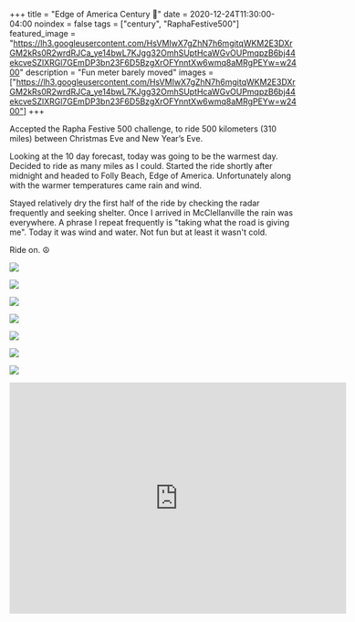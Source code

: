 +++
title =  "Edge of America Century 💯"
date = 2020-12-24T11:30:00-04:00
noindex = false
tags = ["century", "RaphaFestive500"]
featured_image = "https://lh3.googleusercontent.com/HsVMIwX7gZhN7h6mgitqWKM2E3DXrGM2kRs0R2wrdRJCa_ye14bwL7KJgg32OmhSUptHcaWGvOUPmqpzB6bj44ekcveSZlXRGl7GEmDP3bn23F6D5BzgXrOFYnntXw6wmq8aMRgPEYw=w2400"
description = "Fun meter barely moved"
images = ["https://lh3.googleusercontent.com/HsVMIwX7gZhN7h6mgitqWKM2E3DXrGM2kRs0R2wrdRJCa_ye14bwL7KJgg32OmhSUptHcaWGvOUPmqpzB6bj44ekcveSZlXRGl7GEmDP3bn23F6D5BzgXrOFYnntXw6wmq8aMRgPEYw=w2400"]
+++

Accepted the Rapha Festive 500 challenge, to ride 500 kilometers (310 miles) between Christmas Eve and New Year’s Eve.

Looking at the 10 day forecast, today was going to be the warmest day. Decided to ride as many miles as I could. Started the ride shortly after midnight and headed to Folly Beach, Edge of America. Unfortunately along with the warmer temperatures came rain and wind.

Stayed relatively dry the first half of the ride by checking the radar frequently and seeking shelter. Once I arrived in McClellanville the rain was everywhere. A phrase I repeat frequently is "taking what the road is giving me". Today it was wind and water. Not fun but at least it wasn't cold.

Ride on. ☮

<a href='https://lh3.googleusercontent.com/5wqdacXTU4jxd5h90vX7j5SjFkwzriI4rMrG0BdnPXvu5PtxNTvS88WMuF0F_IPZen2nMDlpFL_K2osniNUQ3G2RAWLLwYUZtQP-YYmQktINCs0uZMUxGJhSLmckAvrvxvw9CTToPbE=w2400'><img src='https://lh3.googleusercontent.com/5wqdacXTU4jxd5h90vX7j5SjFkwzriI4rMrG0BdnPXvu5PtxNTvS88WMuF0F_IPZen2nMDlpFL_K2osniNUQ3G2RAWLLwYUZtQP-YYmQktINCs0uZMUxGJhSLmckAvrvxvw9CTToPbE=w2400'></a>

<a href='https://lh3.googleusercontent.com/jUHKozhdR_2Pj6Rwi2HINwHQ47135of2TSONAuawwOCAa7rSFOoSUr3xeneW5Cyb_Q5aBo13_vUGaFYTfMVi_OU7e7B5ff-XGlhuMUkGl_M7DOkpQoq4bz-yp1HJEYaJa60_mH-9dCk=w2400'><img src='https://lh3.googleusercontent.com/jUHKozhdR_2Pj6Rwi2HINwHQ47135of2TSONAuawwOCAa7rSFOoSUr3xeneW5Cyb_Q5aBo13_vUGaFYTfMVi_OU7e7B5ff-XGlhuMUkGl_M7DOkpQoq4bz-yp1HJEYaJa60_mH-9dCk=w2400'></a>

<a href='https://lh3.googleusercontent.com/zYzd5BbwWpEKZfF7kSnNDufWD7d_xKzASp_eSpTZMg3v8MFu-muMBDA_tZ1eV_qGDN5oX0J55slc9yoy0Rga7TTSRHdT3GU0CkVGwwgVN28u0xS4Z_oJocCjsjSNOCR6pvPGfZ8cGmY=w2400'><img src='https://lh3.googleusercontent.com/zYzd5BbwWpEKZfF7kSnNDufWD7d_xKzASp_eSpTZMg3v8MFu-muMBDA_tZ1eV_qGDN5oX0J55slc9yoy0Rga7TTSRHdT3GU0CkVGwwgVN28u0xS4Z_oJocCjsjSNOCR6pvPGfZ8cGmY=w2400'></a>

<a href='https://lh3.googleusercontent.com/AgAWgYusLFJEaccannjFsAIdY8AZ8xU4FuycdUPUSRgsbugCBLoDkzcyO0bnEEaa2LhXivJP5RYu7HyvcYq45Qc4N464GbiWuKn3HtPGB4EJZPuzl1OodKslncyI0O9XSuxwORhmHis=w2400'><img src='https://lh3.googleusercontent.com/AgAWgYusLFJEaccannjFsAIdY8AZ8xU4FuycdUPUSRgsbugCBLoDkzcyO0bnEEaa2LhXivJP5RYu7HyvcYq45Qc4N464GbiWuKn3HtPGB4EJZPuzl1OodKslncyI0O9XSuxwORhmHis=w2400'></a>

<a href='https://lh3.googleusercontent.com/gP6lEEMn9hA1S_pOAGNPkvu9q5tA4q_CXgBdz07zzuJMAdWivN_h9TUS9pS8WPP-SZOaV1ldn7VHk4MyzSuM1vBTZlvbz-SjOauocfQgjLhv38gQDsZQKp4uzU0M7haJQqiSFhSjaYY=w2400'><img src='https://lh3.googleusercontent.com/gP6lEEMn9hA1S_pOAGNPkvu9q5tA4q_CXgBdz07zzuJMAdWivN_h9TUS9pS8WPP-SZOaV1ldn7VHk4MyzSuM1vBTZlvbz-SjOauocfQgjLhv38gQDsZQKp4uzU0M7haJQqiSFhSjaYY=w2400'></a>

<a href='https://lh3.googleusercontent.com/gtsiP1S0wP4B-2Sg6Rv-LIc580_fg7VoAAIuAqF51VrubW_C-_c8KDfQbOhHrN7c6pZQYDo21kg8OScVXBdbWyIrSvVnKUQVTbP3gZTKqKblksDfUWBg8PHr71eI0Xtk5eOJxt6TCNw=w2400'><img src='https://lh3.googleusercontent.com/gtsiP1S0wP4B-2Sg6Rv-LIc580_fg7VoAAIuAqF51VrubW_C-_c8KDfQbOhHrN7c6pZQYDo21kg8OScVXBdbWyIrSvVnKUQVTbP3gZTKqKblksDfUWBg8PHr71eI0Xtk5eOJxt6TCNw=w2400'></a>

<a href='https://lh3.googleusercontent.com/6CVeoRhg5O44Gdth2Y2BTezsHkHnHDfEOx1U_tM_YhLPbH5aqVzN_XB9l26A-QYVv4jzUFic-Qtu-9Qn1t4X4j_1Jv7DA5UyixsLwWZ7k9nvuZHh2tAiA3L8zETYVkB_DCwQhdLGPPw=w2400'><img src='https://lh3.googleusercontent.com/6CVeoRhg5O44Gdth2Y2BTezsHkHnHDfEOx1U_tM_YhLPbH5aqVzN_XB9l26A-QYVv4jzUFic-Qtu-9Qn1t4X4j_1Jv7DA5UyixsLwWZ7k9nvuZHh2tAiA3L8zETYVkB_DCwQhdLGPPw=w2400'></a>

<iframe height='405' width='590' frameborder='0' allowtransparency='true' scrolling='no' src='https://www.strava.com/activities/4513093285/embed/05f6de1b5b5b2cb62c9d4c17703535cf80cd61cb'></iframe>
